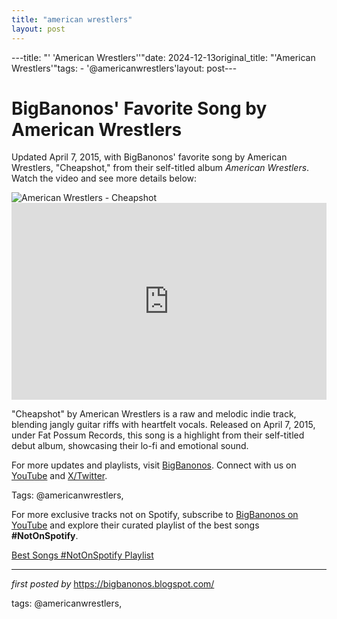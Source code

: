```yaml
---
title: "american wrestlers"
layout: post
---
```

---title: "' 'American Wrestlers''"date: 2024-12-13original_title: "'American Wrestlers'"tags:  - '@americanwrestlers'layout: post---<!-- Post Title --><h1 >BigBanonos' Favorite Song by American Wrestlers</h1> <!-- Introductory Text --><p >Updated April 7, 2015, with BigBanonos' favorite song by American Wrestlers, "Cheapshot," from their self-titled album *American Wrestlers*. Watch the video and see more details below:</p> <!-- Featured Image --><div > <img src="https://fatpossum.com/cdn/shop/collections/IMG_6795_8bc67461-7f9a-4179-84f6-dfa3efd7fbf9_1200x1200.jpg?v=1626716900" alt="American Wrestlers - Cheapshot" /></div> <!-- YouTube Video Embed --><div > <iframe width="100%" height="315" src="https://www.youtube.com/embed/Ceb_mchSsFw" title="Cheapshot" frameborder="0" allow="accelerometer; autoplay; clipboard-write; encrypted-media; gyroscope; picture-in-picture; web-share" referrerpolicy="strict-origin-when-cross-origin" allowfullscreen></iframe></div> <!-- Song Information --><div > <p>"Cheapshot" by American Wrestlers is a raw and melodic indie track, blending jangly guitar riffs with heartfelt vocals. Released on April 7, 2015, under Fat Possum Records, this song is a highlight from their self-titled debut album, showcasing their lo-fi and emotional sound.</p></div> <!-- Footer Links --><div > <p>For more updates and playlists, visit <a href="https://bigbanonos.blogspot.com/" target="_blank">BigBanonos</a>. Connect with us on <a href="https://www.youtube.com/@BigBanonos" target="_blank">YouTube</a> and <a href="https://x.com/bigbanonos" target="_blank">X/Twitter</a>.</p></div> <!-- Tags --><p >Tags: @americanwrestlers,</p><!--Subscribe and Playlist Links--><div>    <p>For more exclusive tracks not on Spotify, subscribe to <a href="https://www.youtube.com/@BigBanonos" target="_blank">BigBanonos on YouTube</a> and explore their curated playlist of the best songs <strong>#NotOnSpotify</strong>.</p>    <p><a href="https://www.youtube.com/playlist?list=PLtuNtuTatqI0kFahUCbtbfenC_ET5O_tr" target="_blank">Best Songs #NotOnSpotify Playlist<br /></a></p></div><hr /><p><em>first posted by</em> <a href="https://bigbanonos.blogspot.com/" rel="noopener" target="_new">https://bigbanonos.blogspot.com/</a></p><p>tags: @americanwrestlers,</p>